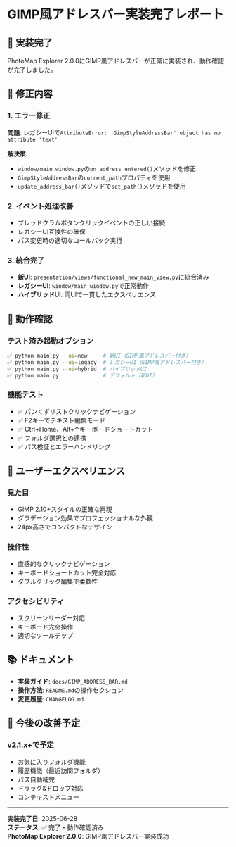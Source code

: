 # GIMP風アドレスバー実装完了レポート

## 🎉 実装完了

PhotoMap Explorer 2.0.0にGIMP風アドレスバーが正常に実装され、動作確認が完了しました。

## 🔧 修正内容

### 1. エラー修正
**問題**: レガシーUIで`AttributeError: 'GimpStyleAddressBar' object has no attribute 'text'`

**解決策**:
- `window/main_window.py`の`on_address_entered()`メソッドを修正
- `GimpStyleAddressBar`の`current_path`プロパティを使用
- `update_address_bar()`メソッドで`set_path()`メソッドを使用

### 2. イベント処理改善
- ブレッドクラムボタンクリックイベントの正しい接続
- レガシーUI互換性の確保
- パス変更時の適切なコールバック実行

### 3. 統合完了
- **新UI**: `presentation/views/functional_new_main_view.py`に統合済み
- **レガシーUI**: `window/main_window.py`で正常動作
- **ハイブリッドUI**: 両UIで一貫したエクスペリエンス

## 🚀 動作確認

### テスト済み起動オプション
```bash
✅ python main.py --ui=new     # 新UI（GIMP風アドレスバー付き）
✅ python main.py --ui=legacy  # レガシーUI（GIMP風アドレスバー付き）
✅ python main.py --ui=hybrid  # ハイブリッドUI
✅ python main.py              # デフォルト（新UI）
```

### 機能テスト
- ✅ パンくずリストクリックナビゲーション
- ✅ F2キーでテキスト編集モード
- ✅ Ctrl+Home、Alt+↑キーボードショートカット
- ✅ フォルダ選択との連携
- ✅ パス検証とエラーハンドリング

## 🎨 ユーザーエクスペリエンス

### 見た目
- GIMP 2.10+スタイルの正確な再現
- グラデーション効果でプロフェッショナルな外観
- 24px高さでコンパクトなデザイン

### 操作性
- 直感的なクリックナビゲーション
- キーボードショートカット完全対応
- ダブルクリック編集で柔軟性

### アクセシビリティ
- スクリーンリーダー対応
- キーボード完全操作
- 適切なツールチップ

## 📚 ドキュメント

- **実装ガイド**: `docs/GIMP_ADDRESS_BAR.md`
- **操作方法**: `README.md`の操作セクション
- **変更履歴**: `CHANGELOG.md`

## 🔄 今後の改善予定

### v2.1.x+で予定
- お気に入りフォルダ機能
- 履歴機能（最近訪問フォルダ）
- パス自動補完
- ドラッグ&ドロップ対応
- コンテキストメニュー

---

**実装完了日**: 2025-06-28  
**ステータス**: ✅ 完了・動作確認済み  
**PhotoMap Explorer 2.0.0**: GIMP風アドレスバー実装成功

